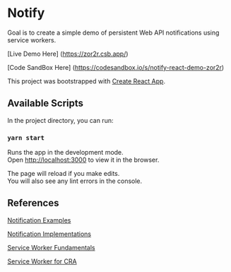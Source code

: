 # Notify
Goal is to create a simple demo of persistent Web API notifications using service workers.

[Live Demo Here] (https://zor2r.csb.app/)

[Code SandBox Here] (https://codesandbox.io/s/notify-react-demo-zor2r)

This project was bootstrapped with [Create React App](https://github.com/facebook/create-react-app).

## Available Scripts

In the project directory, you can run:

### `yarn start`

Runs the app in the development mode.<br />
Open [http://localhost:3000](http://localhost:3000) to view it in the browser.

The page will reload if you make edits.<br />
You will also see any lint errors in the console.

## References
[Notification Examples](https://web-push-book.gauntface.com/chapter-05/02-display-a-notification/)

[Notification Implementations](https://googlechrome.github.io/samples/notifications/requireInteraction.html)

[Service Worker Fundamentals](https://developers.google.com/web/fundamentals/primers/service-workers)

[Service Worker for CRA](https://www.freecodecamp.org/news/how-to-customize-service-workers-with-create-react-app-4424dda6210c/)
